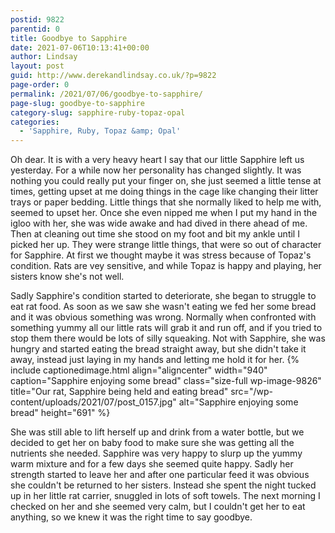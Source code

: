 ```yaml
---
postid: 9822
parentid: 0
title: Goodbye to Sapphire
date: 2021-07-06T10:13:41+00:00
author: Lindsay
layout: post
guid: http://www.derekandlindsay.co.uk/?p=9822
page-order: 0
permalink: /2021/07/06/goodbye-to-sapphire/
page-slug: goodbye-to-sapphire
category-slug: sapphire-ruby-topaz-opal
categories:
  - 'Sapphire, Ruby, Topaz &amp; Opal'
---
```

Oh dear. It is with a very heavy heart I say that our little Sapphire left us yesterday. For a while now her personality has changed slightly. It was nothing you could really put your finger on, she just seemed a little tense at times, getting upset at me doing things in the cage like changing their litter trays or paper bedding. Little things that she normally liked to help me with, seemed to upset her. Once she even nipped me when I put my hand in the igloo with her, she was wide awake and had dived in there ahead of me. Then at cleaning out time she stood on my foot and bit my ankle until I picked her up. They were strange little things, that were so out of character for Sapphire. At first we thought maybe it was stress because of Topaz's condition. Rats are vey sensitive, and while Topaz is happy and playing, her sisters know she's not well.

Sadly Sapphire's condition started to deteriorate, she began to struggle to eat rat food. As soon as we saw she wasn't eating we fed her some bread and it was obvious something was wrong. Normally when confronted with something yummy all our little rats will grab it and run off, and if you tried to stop them there would be lots of silly squeaking. Not with Sapphire, she was hungry and started eating the bread straight away, but she didn't take it away, instead just laying in my hands and letting me hold it for her. {% include captionedimage.html align="aligncenter" width="940" caption="Sapphire enjoying some bread" class="size-full wp-image-9826" title="Our rat, Sapphire being held and eating bread" src="/wp-content/uploads/2021/07/post_0157.jpg" alt="Sapphire enjoying some bread" height="691" %} 

She was still able to lift herself up and drink from a water bottle, but we decided to get her on baby food to make sure she was getting all the nutrients she needed. Sapphire was very happy to slurp up the yummy warm mixture and for a few days she seemed quite happy. Sadly her strength started to leave her and after one particular feed it was obvious she couldn't be returned to her sisters. Instead she spent the night tucked up in her little rat carrier, snuggled in lots of soft towels. The next morning I checked on her and she seemed very calm, but I couldn't get her to eat anything, so we knew it was the right time to say goodbye.